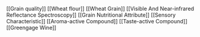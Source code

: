 [[Grain quality]]
[[Wheat flour]]
[[Wheat Grain]]
[[Visible And Near-infrared Reflectance Spectroscopy]]
[[Grain Nutritional Attribute]]
[[Sensory Characteristic]]
[[Aroma-active Compound]]
[[Taste-active Compound]]
[[Greengage Wine]]
